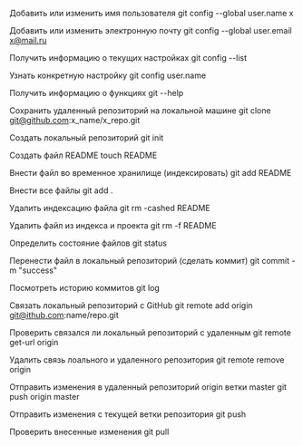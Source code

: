 Добавить или изменить имя пользователя
git config --global user.name x

Добавить или изменить электронную почту
git config --global user.email x@mail.ru

Получить информацию о текущих настройках
git config --list

Узнать конкретную настройку
git config user.name

Получить информацию о функциях
git --help

Сохранить удаленный репозиторий на локальной машине 
git clone git@github.com:x_name/x_repo.git

Создать локальный репозиторий
git init

Создать файл README
touch README

Внести файл во временное хранилище (индексировать)
git add README

Внести все файлы
git add .

Удалить индексацию файла
git rm -cashed README

Удалить файл из индекса и проекта
git rm -f README

Определить состояние файлов
git status

Перенести файл в локальный репозиторий (сделать коммит)
git commit -m "success"

Посмотреть историю коммитов
git log

Связать локальный репозиторий с GitHub
git remote add origin git@ithub.com:name/repo.git

Проверить связался ли локальный репозиторий с удаленным
git remote get-url origin

Удалить связь лоального и удаленного репозитория
git remote remove origin

Отправить изменения в удаленный репозиторий origin ветки master
git push origin master

Отправить изменения с текущей ветки репозитория
git push

Проверить внесенные изменения
git pull



